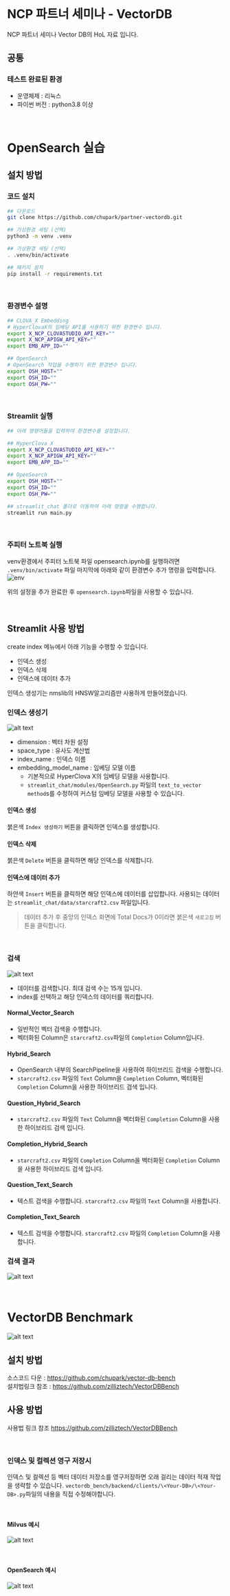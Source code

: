 # NCP 파트너 세미나 - VectorDB
NCP 파트너 세미나 Vector DB의 HoL 자료 입니다.

## 공통
### 테스트 완료된 환경
- 운영체제 : 리눅스
- 파이썬 버전 : python3.8 이상

<br>

# OpenSearch 실습

## 설치 방법

### 코드 설치

```bash
## 다운로드
git clone https://github.com/chupark/partner-vectordb.git

## 가상환경 세팅 (선택)
python3 -m venv .venv

## 가상환경 세팅 (선택)
. .venv/bin/activate

## 패키지 설치
pip install -r requirements.txt
```

<br>

### 환경변수 설명
```bash
## CLOVA_X Embedding
# HyperClovaX의 임베딩 API를 사용하기 위한 환경변수 입니다.
export X_NCP_CLOVASTUDIO_API_KEY=""
export X_NCP_APIGW_API_KEY=""
export EMB_APP_ID=""

## OpenSearch
# OpenSearch 작업을 수행하기 위한 환경변수 입니다.
export OSH_HOST=""
export OSH_ID=""
export OSH_PW=""
```

<br>

### Streamlit 실행
```bash
## 아래 명령어들을 입력하여 환경변수를 설정합니다.

## HyperClova X
export X_NCP_CLOVASTUDIO_API_KEY=""
export X_NCP_APIGW_API_KEY=""
export EMB_APP_ID=""

## OpenSearch
export OSH_HOST=""
export OSH_ID=""
export OSH_PW=""

## streamlit_chat 폴더로 이동하여 아래 명령을 수행합니다.
streamlit run main.py
```

<br>

### 주피터 노트북 실행
venv환경에서 주피터 노트북 파일 opensearch.ipynb를 실행하려면 `.venv/bin/activate` 파일 마지막에 아래와 같이 환경변수 추가 명령을 입력합니다.
![env](images/venv_bin.png)  

위의 설정을 추가 완료한 후 `opensearch.ipynb`파일을 사용할 수 있습니다.

<br>

## Streamlit 사용 방법

create index 메뉴에서 아래 기능을 수행할 수 있습니다.
- 인덱스 생성
- 인덱스 삭제
- 인덱스에 데이터 추가

인덱스 생성기는 nmslib의 HNSW알고리즘만 사용하게 만들어졌습니다.

### 인덱스 생성기
![alt text](images/create_index.png)
- dimension : 벡터 차원 설정
- space_type : 유사도 계산법
- index_name : 인덱스 이름
- embedding_model_name : 임베딩 모델 이름
  - 기본적으로 HyperClova X의 임베딩 모델을 사용합니다.
  - `streamlit_chat/modules/OpenSearch.py` 파일의 `text_to_vector method`s를 수정하여 커스텀 임베딩 모델을 사용할 수 있습니다.

#### 인덱스 생성
붉은색 `Index 생성하기` 버튼을 클릭하면 인덱스를 생성합니다.

#### 인덱스 삭제
붉은색 `Delete` 버튼을 클릭하면 해당 인덱스를 삭제합니다.

#### 인덱스에 데이터 추가
하얀색 `Insert` 버튼을 클릭하면 해당 인덱스에 데이터를 삽입합니다. 사용되는 데이터는 `streamlit_chat/data/starcraft2.csv` 파일입니다.
> 데이터 추가 후 중앙의 인덱스 화면에 Total Docs가 0이라면 붉은색 `새로고침` 버튼을 클릭합니다.

<br>

### 검색
![alt text](images/search_index.png)
- 데이터를 검색합니다. 최대 검색 수는 15개 입니다.
- index를 선택하고 해당 인덱스의 데이터를 쿼리합니다.

#### Normal_Vector_Search
- 일반적인 벡터 검색을 수행합니다.
- 벡터화된 Column은 `starcraft2.csv`파일의 `Completion` Column입니다.

#### Hybrid_Search
- OpenSearch 내부의 SearchPipeline을 사용하여 하이브리드 검색을 수행합니다.
- `starcraft2.csv` 파일의 `Text` Column을 `Completion` Column, 벡터화된 `Completion` Column을 사용한 하이브리드 검색 입니다.

#### Question_Hybrid_Search
- `starcraft2.csv` 파일의 `Text` Column을 벡터화된 `Completion` Column을 사용한 하이브리드 검색 입니다.

#### Completion_Hybrid_Search
- `starcraft2.csv` 파일의 `Completion` Column을 벡터화된 `Completion` Column을 사용한 하이브리드 검색 입니다.

#### Question_Text_Search
- 텍스트 검색을 수행합니다. `starcraft2.csv` 파일의 `Text` Column을 사용합니다.

#### Completion_Text_Search
- 텍스트 검색을 수행합니다. `starcraft2.csv` 파일의 `Completion` Column을 사용합니다.

### 검색 결과
![alt text](images/search_result.png)

<br>

# VectorDB Benchmark
![alt text](images/vdb_bench.png)

## 설치 방법
소스코드 다운 : https://github.com/chupark/vector-db-bench  
설치법링크 참조 : https://github.com/zilliztech/VectorDBBench

## 사용 방법
사용법 링크 참조 https://github.com/zilliztech/VectorDBBench

<br>

### 인덱스 및 컬렉션 영구 저장시
인덱스 및 컬렉션 등 벡터 데이터 저장소를 영구저장하면 오래 걸리는 데이터 적재 작업을 생략할 수 있습니다.
`vectordb_bench/backend/clients/\<Your-DB>/\<Your-DB>.py`파일의 내용을 직접 수정해야합니다.

<br>

#### Milvus 예시
![alt text](images/milvus_collection.png)

<br>

#### OpenSearch 예시
![alt text](images/opensearch_index.png)